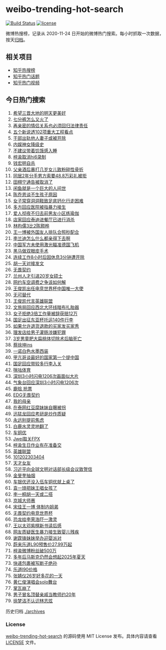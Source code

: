 # weibo-trending-hot-search

[![Build Status](https://github.com/justjavac/weibo-trending-hot-search/workflows/ci/badge.svg?branch=master)](https://github.com/justjavac/weibo-trending-hot-search/actions)
[![license](https://img.shields.io/github/license/justjavac/weibo-trending-hot-search)](https://github.com/justjavac/weibo-trending-hot-search/blob/master/LICENSE)

微博热搜榜，记录从 2020-11-24 日开始的微博热门搜索。每小时抓取一次数据，按天[归档](./archives)。

## 相关项目

- [知乎热搜榜](https://github.com/justjavac/zhihu-trending-top-search)
- [知乎热门话题](https://github.com/justjavac/zhihu-trending-hot-questions)
- [知乎热门视频](https://github.com/justjavac/zhihu-trending-hot-video)

## 今日热门搜索

<!-- BEGIN -->
<!-- 最后更新时间 Fri Jul 11 2025 05:17:38 GMT+0800 (China Standard Time) -->

1. [希望三晋大地的明天更美好](https://s.weibo.com//weibo?q=%23%E5%B8%8C%E6%9C%9B%E4%B8%89%E6%99%8B%E5%A4%A7%E5%9C%B0%E7%9A%84%E6%98%8E%E5%A4%A9%E6%9B%B4%E7%BE%8E%E5%A5%BD%23&Refer=new_time)
1. [七分裤怎么又火了](https://s.weibo.com//weibo?q=%23%E4%B8%83%E5%88%86%E8%A3%A4%E6%80%8E%E4%B9%88%E5%8F%88%E7%81%AB%E4%BA%86%23&t=31&band_rank=5&Refer=top)
1. [再亲密的情侣关系也必须回归法律责任](https://s.weibo.com//weibo?q=%23%E5%86%8D%E4%BA%B2%E5%AF%86%E7%9A%84%E6%83%85%E4%BE%A3%E5%85%B3%E7%B3%BB%E4%B9%9F%E5%BF%85%E9%A1%BB%E5%9B%9E%E5%BD%92%E6%B3%95%E5%BE%8B%E8%B4%A3%E4%BB%BB%23&t=31&band_rank=26&Refer=top)
1. [五个新说透102项重大工程看点](https://s.weibo.com//weibo?q=%23%E4%BA%94%E4%B8%AA%E6%96%B0%E8%AF%B4%E9%80%8F102%E9%A1%B9%E9%87%8D%E5%A4%A7%E5%B7%A5%E7%A8%8B%E7%9C%8B%E7%82%B9%23&t=31&band_rank=3&Refer=top)
1. [干部出轨他人妻子或被开除](https://s.weibo.com//weibo?q=%23%E5%B9%B2%E9%83%A8%E5%87%BA%E8%BD%A8%E4%BB%96%E4%BA%BA%E5%A6%BB%E5%AD%90%E6%88%96%E8%A2%AB%E5%BC%80%E9%99%A4%23&t=31&band_rank=15&Refer=top)
1. [内娱神女降级史](https://s.weibo.com//weibo?q=%E5%86%85%E5%A8%B1%E7%A5%9E%E5%A5%B3%E9%99%8D%E7%BA%A7%E5%8F%B2&t=31&band_rank=4&Refer=top)
1. [不建议带着饥饿感入睡](https://s.weibo.com//weibo?q=%E4%B8%8D%E5%BB%BA%E8%AE%AE%E5%B8%A6%E7%9D%80%E9%A5%A5%E9%A5%BF%E6%84%9F%E5%85%A5%E7%9D%A1&t=31&band_rank=6&Refer=top)
1. [梓渝取消hi6录制](https://s.weibo.com//weibo?q=%23%E6%A2%93%E6%B8%9D%E5%8F%96%E6%B6%88hi6%E5%BD%95%E5%88%B6%23&t=31&band_rank=1&Refer=top)
1. [钱宏明自杀](https://s.weibo.com//weibo?q=%E9%92%B1%E5%AE%8F%E6%98%8E%E8%87%AA%E6%9D%80&t=31&band_rank=7&Refer=top)
1. [父亲酒后暴打几岁女儿致粉碎性骨折](https://s.weibo.com//weibo?q=%23%E7%88%B6%E4%BA%B2%E9%85%92%E5%90%8E%E6%9A%B4%E6%89%93%E5%87%A0%E5%B2%81%E5%A5%B3%E5%84%BF%E8%87%B4%E7%B2%89%E7%A2%8E%E6%80%A7%E9%AA%A8%E6%8A%98%23&t=31&band_rank=19&Refer=top)
1. [同居2年分手男方索要48.8万彩礼被拒](https://s.weibo.com//weibo?q=%23%E5%90%8C%E5%B1%852%E5%B9%B4%E5%88%86%E6%89%8B%E7%94%B7%E6%96%B9%E7%B4%A2%E8%A6%8148.8%E4%B8%87%E5%BD%A9%E7%A4%BC%E8%A2%AB%E6%8B%92%23&t=31&band_rank=9&Refer=top)
1. [田栩宁通告被取消了](https://s.weibo.com//weibo?q=%23%E7%94%B0%E6%A0%A9%E5%AE%81%E9%80%9A%E5%91%8A%E8%A2%AB%E5%8F%96%E6%B6%88%E4%BA%86%23&t=31&band_rank=11&Refer=top)
1. [闲鱼就是一个巨大的人间世](https://s.weibo.com//weibo?q=%E9%97%B2%E9%B1%BC%E5%B0%B1%E6%98%AF%E4%B8%80%E4%B8%AA%E5%B7%A8%E5%A4%A7%E7%9A%84%E4%BA%BA%E9%97%B4%E4%B8%96&t=31&band_rank=12&Refer=top)
1. [陈乔恩谈不生孩子原因](https://s.weibo.com//weibo?q=%23%E9%99%88%E4%B9%94%E6%81%A9%E8%B0%88%E4%B8%8D%E7%94%9F%E5%AD%A9%E5%AD%90%E5%8E%9F%E5%9B%A0%23&t=31&band_rank=14&Refer=top)
1. [女子常穿洞洞鞋致足底钙化行走困难](https://s.weibo.com//weibo?q=%23%E5%A5%B3%E5%AD%90%E5%B8%B8%E7%A9%BF%E6%B4%9E%E6%B4%9E%E9%9E%8B%E8%87%B4%E8%B6%B3%E5%BA%95%E9%92%99%E5%8C%96%E8%A1%8C%E8%B5%B0%E5%9B%B0%E9%9A%BE%23&t=31&band_rank=2&Refer=top)
1. [多方回应医院被指暴力接生](https://s.weibo.com//weibo?q=%23%E5%A4%9A%E6%96%B9%E5%9B%9E%E5%BA%94%E5%8C%BB%E9%99%A2%E8%A2%AB%E6%8C%87%E6%9A%B4%E5%8A%9B%E6%8E%A5%E7%94%9F%23&t=31&band_rank=35&Refer=top)
1. [爱人彻夜不归去前男友小区练瑜伽](https://s.weibo.com//weibo?q=%23%E7%88%B1%E4%BA%BA%E5%BD%BB%E5%A4%9C%E4%B8%8D%E5%BD%92%E5%8E%BB%E5%89%8D%E7%94%B7%E5%8F%8B%E5%B0%8F%E5%8C%BA%E7%BB%83%E7%91%9C%E4%BC%BD%23&t=31&band_rank=10&Refer=top)
1. [店家回应泰迪进餐厅已进行消杀](https://s.weibo.com//weibo?q=%23%E5%BA%97%E5%AE%B6%E5%9B%9E%E5%BA%94%E6%B3%B0%E8%BF%AA%E8%BF%9B%E9%A4%90%E5%8E%85%E5%B7%B2%E8%BF%9B%E8%A1%8C%E6%B6%88%E6%9D%80%23&t=31&band_rank=10&Refer=top)
1. [林昀儒3比2陈颢桦](https://s.weibo.com//weibo?q=%23%E6%9E%97%E6%98%80%E5%84%923%E6%AF%942%E9%99%88%E9%A2%A2%E6%A1%A6%23&t=31&band_rank=43&Refer=top)
1. [王一博被外国友人排队合照秒配合](https://s.weibo.com//weibo?q=%23%E7%8E%8B%E4%B8%80%E5%8D%9A%E8%A2%AB%E5%A4%96%E5%9B%BD%E5%8F%8B%E4%BA%BA%E6%8E%92%E9%98%9F%E5%90%88%E7%85%A7%E7%A7%92%E9%85%8D%E5%90%88%23&t=31&band_rank=25&Refer=top)
1. [李兰迪怎么什么都亲得下去啊](https://s.weibo.com//weibo?q=%E6%9D%8E%E5%85%B0%E8%BF%AA%E6%80%8E%E4%B9%88%E4%BB%80%E4%B9%88%E9%83%BD%E4%BA%B2%E5%BE%97%E4%B8%8B%E5%8E%BB%E5%95%8A&t=31&band_rank=43&Refer=top)
1. [中国军方未使用激光瞄准德国飞机](https://s.weibo.com//weibo?q=%23%E4%B8%AD%E5%9B%BD%E5%86%9B%E6%96%B9%E6%9C%AA%E4%BD%BF%E7%94%A8%E6%BF%80%E5%85%89%E7%9E%84%E5%87%86%E5%BE%B7%E5%9B%BD%E9%A3%9E%E6%9C%BA%23&t=31&band_rank=18&Refer=top)
1. [黑马做双眼皮手术](https://s.weibo.com//weibo?q=%23%E9%BB%91%E9%A9%AC%E5%81%9A%E5%8F%8C%E7%9C%BC%E7%9A%AE%E6%89%8B%E6%9C%AF%23&t=31&band_rank=14&Refer=top)
1. [连续工作8小时后因休息3分钟遭开除](https://s.weibo.com//weibo?q=%23%E8%BF%9E%E7%BB%AD%E5%B7%A5%E4%BD%9C8%E5%B0%8F%E6%97%B6%E5%90%8E%E5%9B%A0%E4%BC%91%E6%81%AF3%E5%88%86%E9%92%9F%E9%81%AD%E5%BC%80%E9%99%A4%23&t=31&band_rank=24&Refer=top)
1. [胡一天对接发文](https://s.weibo.com//weibo?q=%23%E8%83%A1%E4%B8%80%E5%A4%A9%E5%AF%B9%E6%8E%A5%E5%8F%91%E6%96%87%23&t=31&band_rank=8&Refer=top)
1. [无畏契约](https://s.weibo.com//weibo?q=%E6%97%A0%E7%95%8F%E5%A5%91%E7%BA%A6&t=31&band_rank=37&Refer=top)
1. [兰州人才引进20岁女硕士](https://s.weibo.com//weibo?q=%23%E5%85%B0%E5%B7%9E%E4%BA%BA%E6%89%8D%E5%BC%95%E8%BF%9B20%E5%B2%81%E5%A5%B3%E7%A1%95%E5%A3%AB%23&t=31&band_rank=22&Refer=top)
1. [网约车空调费之争该如何解](https://s.weibo.com//weibo?q=%23%E7%BD%91%E7%BA%A6%E8%BD%A6%E7%A9%BA%E8%B0%83%E8%B4%B9%E4%B9%8B%E4%BA%89%E8%AF%A5%E5%A6%82%E4%BD%95%E8%A7%A3%23&t=31&band_rank=14&Refer=top)
1. [王俊凯出任电竞世界杯中国唯一大使](https://s.weibo.com//weibo?q=%E7%8E%8B%E4%BF%8A%E5%87%AF%E5%87%BA%E4%BB%BB%E7%94%B5%E7%AB%9E%E4%B8%96%E7%95%8C%E6%9D%AF%E4%B8%AD%E5%9B%BD%E5%94%AF%E4%B8%80%E5%A4%A7%E4%BD%BF&t=31&band_rank=39&Refer=top)
1. [无可替代](https://s.weibo.com//weibo?q=%E6%97%A0%E5%8F%AF%E6%9B%BF%E4%BB%A3&t=31&band_rank=46&Refer=top)
1. [王俊凯代言英雄联盟](https://s.weibo.com//weibo?q=%E7%8E%8B%E4%BF%8A%E5%87%AF%E4%BB%A3%E8%A8%80%E8%8B%B1%E9%9B%84%E8%81%94%E7%9B%9F&t=31&band_rank=30&Refer=top)
1. [文旅局回应西北大环线暗布扎胎器](https://s.weibo.com//weibo?q=%23%E6%96%87%E6%97%85%E5%B1%80%E5%9B%9E%E5%BA%94%E8%A5%BF%E5%8C%97%E5%A4%A7%E7%8E%AF%E7%BA%BF%E6%9A%97%E5%B8%83%E6%89%8E%E8%83%8E%E5%99%A8%23&t=31&band_rank=24&Refer=top)
1. [女子拒绝3倍工作量被辞获赔12万](https://s.weibo.com//weibo?q=%23%E5%A5%B3%E5%AD%90%E6%8B%92%E7%BB%9D3%E5%80%8D%E5%B7%A5%E4%BD%9C%E9%87%8F%E8%A2%AB%E8%BE%9E%E8%8E%B7%E8%B5%9412%E4%B8%87%23&t=31&band_rank=21&Refer=top)
1. [国足出征东亚杯托运140件行李](https://s.weibo.com//weibo?q=%23%E5%9B%BD%E8%B6%B3%E5%87%BA%E5%BE%81%E4%B8%9C%E4%BA%9A%E6%9D%AF%E6%89%98%E8%BF%90140%E4%BB%B6%E8%A1%8C%E6%9D%8E%23&t=31&band_rank=10&Refer=top)
1. [如果允许退货退款的买家发买家秀](https://s.weibo.com//weibo?q=%23%E5%A6%82%E6%9E%9C%E5%85%81%E8%AE%B8%E9%80%80%E8%B4%A7%E9%80%80%E6%AC%BE%E7%9A%84%E4%B9%B0%E5%AE%B6%E5%8F%91%E4%B9%B0%E5%AE%B6%E7%A7%80%23&t=31&band_rank=23&Refer=top)
1. [理发店给男子灌肠涉嫌犯罪](https://s.weibo.com//weibo?q=%23%E7%90%86%E5%8F%91%E5%BA%97%E7%BB%99%E7%94%B7%E5%AD%90%E7%81%8C%E8%82%A0%E6%B6%89%E5%AB%8C%E7%8A%AF%E7%BD%AA%23&t=31&band_rank=32&Refer=top)
1. [3岁男童肥大扁桃体切除术后脑死亡](https://s.weibo.com//weibo?q=%233%E5%B2%81%E7%94%B7%E7%AB%A5%E8%82%A5%E5%A4%A7%E6%89%81%E6%A1%83%E4%BD%93%E5%88%87%E9%99%A4%E6%9C%AF%E5%90%8E%E8%84%91%E6%AD%BB%E4%BA%A1%23&t=31&band_rank=27&Refer=top)
1. [蔡徐坤ins](https://s.weibo.com//weibo?q=%23%E8%94%A1%E5%BE%90%E5%9D%A4ins%23&t=31&band_rank=13&Refer=top)
1. [一诺白色水墨西装](https://s.weibo.com//weibo?q=%23%E4%B8%80%E8%AF%BA%E7%99%BD%E8%89%B2%E6%B0%B4%E5%A2%A8%E8%A5%BF%E8%A3%85%23&t=31&band_rank=48&Refer=top)
1. [甲亢哥谈最好的国家第一个提中国](https://s.weibo.com//weibo?q=%23%E7%94%B2%E4%BA%A2%E5%93%A5%E8%B0%88%E6%9C%80%E5%A5%BD%E7%9A%84%E5%9B%BD%E5%AE%B6%E7%AC%AC%E4%B8%80%E4%B8%AA%E6%8F%90%E4%B8%AD%E5%9B%BD%23&t=31&band_rank=39&Refer=top)
1. [国足回应带较多行李入关](https://s.weibo.com//weibo?q=%23%E5%9B%BD%E8%B6%B3%E5%9B%9E%E5%BA%94%E5%B8%A6%E8%BE%83%E5%A4%9A%E8%A1%8C%E6%9D%8E%E5%85%A5%E5%85%B3%23&t=31&band_rank=18&Refer=top)
1. [咪咕体育](https://s.weibo.com//weibo?q=%E5%92%AA%E5%92%95%E4%BD%93%E8%82%B2&t=31&band_rank=41&Refer=top)
1. [深圳3小时闪电1206次画面似大片](https://s.weibo.com//weibo?q=%23%E6%B7%B1%E5%9C%B33%E5%B0%8F%E6%97%B6%E9%97%AA%E7%94%B51206%E6%AC%A1%E7%94%BB%E9%9D%A2%E4%BC%BC%E5%A4%A7%E7%89%87%23&t=31&band_rank=28&Refer=top)
1. [气象台回应深圳3小时闪电1206次](https://s.weibo.com//weibo?q=%23%E6%B0%94%E8%B1%A1%E5%8F%B0%E5%9B%9E%E5%BA%94%E6%B7%B1%E5%9C%B33%E5%B0%8F%E6%97%B6%E9%97%AA%E7%94%B51206%E6%AC%A1%23&t=31&band_rank=27&Refer=top)
1. [鹿晗 抢票](https://s.weibo.com//weibo?q=%E9%B9%BF%E6%99%97%20%E6%8A%A2%E7%A5%A8&t=31&band_rank=40&Refer=top)
1. [EDG无畏契约](https://s.weibo.com//weibo?q=EDG%E6%97%A0%E7%95%8F%E5%A5%91%E7%BA%A6&t=31&band_rank=41&Refer=top)
1. [我的母亲](https://s.weibo.com//weibo?q=%E6%88%91%E7%9A%84%E6%AF%8D%E4%BA%B2&t=31&band_rank=46&Refer=top)
1. [在泰网红豆腐妹妹自曝被拐](https://s.weibo.com//weibo?q=%23%E5%9C%A8%E6%B3%B0%E7%BD%91%E7%BA%A2%E8%B1%86%E8%85%90%E5%A6%B9%E5%A6%B9%E8%87%AA%E6%9B%9D%E8%A2%AB%E6%8B%90%23&t=31&band_rank=50&Refer=top)
1. [迅猛龙回应考研是炒作质疑](https://s.weibo.com//weibo?q=%E8%BF%85%E7%8C%9B%E9%BE%99%E5%9B%9E%E5%BA%94%E8%80%83%E7%A0%94%E6%98%AF%E7%82%92%E4%BD%9C%E8%B4%A8%E7%96%91&t=31&band_rank=47&Refer=top)
1. [永远别提前焦虑](https://s.weibo.com//weibo?q=%23%E6%B0%B8%E8%BF%9C%E5%88%AB%E6%8F%90%E5%89%8D%E7%84%A6%E8%99%91%23&t=31&band_rank=49&Refer=top)
1. [白鹿水灵灵地翻了](https://s.weibo.com//weibo?q=%E7%99%BD%E9%B9%BF%E6%B0%B4%E7%81%B5%E7%81%B5%E5%9C%B0%E7%BF%BB%E4%BA%86&t=31&band_rank=35&Refer=top)
1. [车铜优](https://s.weibo.com//weibo?q=%E8%BD%A6%E9%93%9C%E4%BC%98&t=31&band_rank=29&Refer=top)
1. [Jwei取关FPX](https://s.weibo.com//weibo?q=%23Jwei%E5%8F%96%E5%85%B3FPX%23&t=31&band_rank=40&Refer=top)
1. [梓渝生日作业有在准备交](https://s.weibo.com//weibo?q=%23%E6%A2%93%E6%B8%9D%E7%94%9F%E6%97%A5%E4%BD%9C%E4%B8%9A%E6%9C%89%E5%9C%A8%E5%87%86%E5%A4%87%E4%BA%A4%23&t=31&band_rank=18&Refer=top)
1. [英雄联盟](https://s.weibo.com//weibo?q=%E8%8B%B1%E9%9B%84%E8%81%94%E7%9B%9F&t=31&band_rank=33&Refer=top)
1. [101202303404](https://s.weibo.com//weibo?q=101202303404&t=31&band_rank=20&Refer=top)
1. [天才女友](https://s.weibo.com//weibo?q=%E5%A4%A9%E6%89%8D%E5%A5%B3%E5%8F%8B&t=31&band_rank=30&Refer=top)
1. [习近平向全球文明对话部长级会议致贺信](https://s.weibo.com//weibo?q=%23%E4%B9%A0%E8%BF%91%E5%B9%B3%E5%90%91%E5%85%A8%E7%90%83%E6%96%87%E6%98%8E%E5%AF%B9%E8%AF%9D%E9%83%A8%E9%95%BF%E7%BA%A7%E4%BC%9A%E8%AE%AE%E8%87%B4%E8%B4%BA%E4%BF%A1%23&Refer=new_time)
1. [金旻奎抽烟](https://s.weibo.com//weibo?q=%23%E9%87%91%E6%97%BB%E5%A5%8E%E6%8A%BD%E7%83%9F%23&t=31&band_rank=40&Refer=top)
1. [车银优还没入伍车铜优就上桌了](https://s.weibo.com//weibo?q=%23%E8%BD%A6%E9%93%B6%E4%BC%98%E8%BF%98%E6%B2%A1%E5%85%A5%E4%BC%8D%E8%BD%A6%E9%93%9C%E4%BC%98%E5%B0%B1%E4%B8%8A%E6%A1%8C%E4%BA%86%23&t=31&band_rank=42&Refer=top)
1. [袁一琦把妹王唱女孩了](https://s.weibo.com//weibo?q=%E8%A2%81%E4%B8%80%E7%90%A6%E6%8A%8A%E5%A6%B9%E7%8E%8B%E5%94%B1%E5%A5%B3%E5%AD%A9%E4%BA%86&t=31&band_rank=49&Refer=top)
1. [李一桐胡一天或二搭](https://s.weibo.com//weibo?q=%23%E6%9D%8E%E4%B8%80%E6%A1%90%E8%83%A1%E4%B8%80%E5%A4%A9%E6%88%96%E4%BA%8C%E6%90%AD%23&t=31&band_rank=23&Refer=top)
1. [京城大师赛](https://s.weibo.com//weibo?q=%23%E4%BA%AC%E5%9F%8E%E5%A4%A7%E5%B8%88%E8%B5%9B%23&t=31&band_rank=32&Refer=top)
1. [宋佳王一博 体制内姐弟](https://s.weibo.com//weibo?q=%E5%AE%8B%E4%BD%B3%E7%8E%8B%E4%B8%80%E5%8D%9A%20%E4%BD%93%E5%88%B6%E5%86%85%E5%A7%90%E5%BC%9F&t=31&band_rank=31&Refer=top)
1. [无畏契约电竞世界杯](https://s.weibo.com//weibo?q=%E6%97%A0%E7%95%8F%E5%A5%91%E7%BA%A6%E7%94%B5%E7%AB%9E%E4%B8%96%E7%95%8C%E6%9D%AF&t=31&band_rank=50&Refer=top)
1. [恐龙给李荣浩吓一激灵](https://s.weibo.com//weibo?q=%E6%81%90%E9%BE%99%E7%BB%99%E6%9D%8E%E8%8D%A3%E6%B5%A9%E5%90%93%E4%B8%80%E6%BF%80%E7%81%B5&t=31&band_rank=39&Refer=top)
1. [王以太邓紫棋新书读后感](https://s.weibo.com//weibo?q=%23%E7%8E%8B%E4%BB%A5%E5%A4%AA%E9%82%93%E7%B4%AB%E6%A3%8B%E6%96%B0%E4%B9%A6%E8%AF%BB%E5%90%8E%E6%84%9F%23&t=31&band_rank=36&Refer=top)
1. [网友质疑医生暴力接生致婴儿残疾](https://s.weibo.com//weibo?q=%23%E7%BD%91%E5%8F%8B%E8%B4%A8%E7%96%91%E5%8C%BB%E7%94%9F%E6%9A%B4%E5%8A%9B%E6%8E%A5%E7%94%9F%E8%87%B4%E5%A9%B4%E5%84%BF%E6%AE%8B%E7%96%BE%23&t=31&band_rank=44&Refer=top)
1. [谢霆锋妹妹举办迎婴派对](https://s.weibo.com//weibo?q=%23%E8%B0%A2%E9%9C%86%E9%94%8B%E5%A6%B9%E5%A6%B9%E4%B8%BE%E5%8A%9E%E8%BF%8E%E5%A9%B4%E6%B4%BE%E5%AF%B9%23&t=31&band_rank=50&Refer=top)
1. [蔚来乐道L90预售价27.99万起](https://s.weibo.com//weibo?q=%23%E8%94%9A%E6%9D%A5%E4%B9%90%E9%81%93L90%E9%A2%84%E5%94%AE%E4%BB%B727.99%E4%B8%87%E8%B5%B7%23&t=31&band_rank=16&Refer=top)
1. [梓渝微博粉丝破500万](https://s.weibo.com//weibo?q=%23%E6%A2%93%E6%B8%9D%E5%BE%AE%E5%8D%9A%E7%B2%89%E4%B8%9D%E7%A0%B4500%E4%B8%87%23&t=31&band_rank=17&Refer=top)
1. [多年后马斯克仍然会想起2025年夏天](https://s.weibo.com//weibo?q=%23%E5%A4%9A%E5%B9%B4%E5%90%8E%E9%A9%AC%E6%96%AF%E5%85%8B%E4%BB%8D%E7%84%B6%E4%BC%9A%E6%83%B3%E8%B5%B72025%E5%B9%B4%E5%A4%8F%E5%A4%A9%23&t=31&band_rank=34&Refer=top)
1. [快递包裹被写断子绝孙](https://s.weibo.com//weibo?q=%23%E5%BF%AB%E9%80%92%E5%8C%85%E8%A3%B9%E8%A2%AB%E5%86%99%E6%96%AD%E5%AD%90%E7%BB%9D%E5%AD%99%23&t=31&band_rank=38&Refer=top)
1. [乐道l90价格](https://s.weibo.com//weibo?q=%E4%B9%90%E9%81%93l90%E4%BB%B7%E6%A0%BC&t=31&band_rank=42&Refer=top)
1. [张婧仪26岁好多花的一天](https://s.weibo.com//weibo?q=%23%E5%BC%A0%E5%A9%A7%E4%BB%AA26%E5%B2%81%E5%A5%BD%E5%A4%9A%E8%8A%B1%E7%9A%84%E4%B8%80%E5%A4%A9%23&t=31&band_rank=45&Refer=top)
1. [黄仁俊演唱会solo舞台](https://s.weibo.com//weibo?q=%E9%BB%84%E4%BB%81%E4%BF%8A%E6%BC%94%E5%94%B1%E4%BC%9Asolo%E8%88%9E%E5%8F%B0&t=31&band_rank=46&Refer=top)
1. [掌瓦崩了](https://s.weibo.com//weibo?q=%E6%8E%8C%E7%93%A6%E5%B4%A9%E4%BA%86&t=31&band_rank=48&Refer=top)
1. [男子冒名顶替亲戚当教师约20年](https://s.weibo.com//weibo?q=%23%E7%94%B7%E5%AD%90%E5%86%92%E5%90%8D%E9%A1%B6%E6%9B%BF%E4%BA%B2%E6%88%9A%E5%BD%93%E6%95%99%E5%B8%88%E7%BA%A620%E5%B9%B4%23&t=31&band_rank=49&Refer=top)
1. [徐梦洁不认识林志炫](https://s.weibo.com//weibo?q=%E5%BE%90%E6%A2%A6%E6%B4%81%E4%B8%8D%E8%AE%A4%E8%AF%86%E6%9E%97%E5%BF%97%E7%82%AB&t=31&band_rank=50&Refer=top)

<!-- END -->

历史归档 [./archives](./archives)

### License

[weibo-trending-hot-search](https://github.com/justjavac/weibo-trending-hot-search) 的源码使用 MIT License
发布。具体内容请查看 [LICENSE](./LICENSE) 文件。

